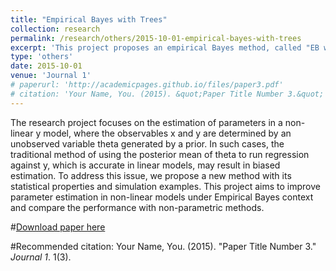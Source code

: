 ```yaml
---
title: "Empirical Bayes with Trees"
collection: research
permalink: /research/others/2015-10-01-empirical-bayes-with-trees
excerpt: 'This project proposes an empirical Bayes method, called "EB with Optimal Shrinkage Trees", for estimating treatment effects in settings with many treatment arms and moderate sample sizes. It leverages auxiliary information from treatment characteristics by grouping similar treatment arms using a decision tree, then shrinking individual effect estimates towards the group average. The proposed method reduces mean squared errors compared to methods with no shrinkage or conventional EB methods that do not consider treatment characteristics. A consistent model selection procedure approximates the optimal tree, and simulations show reduced estimation errors, particularly when treatment characteristics highly correlate with treatment effects. '
type: 'others'
date: 2015-10-01
venue: 'Journal 1'
# paperurl: 'http://academicpages.github.io/files/paper3.pdf'
# citation: 'Your Name, You. (2015). &quot;Paper Title Number 3.&quot; <i>Journal 1</i>. 1(3).'
---
```

The research project focuses on the estimation of parameters in a non-linear y model, where the observables x and y are determined by an unobserved variable theta generated by a prior. In such cases, the traditional method of using the posterior mean of theta to run regression against y, which is accurate in linear models, may result in biased estimation. To address this issue, we propose a new method with its statistical properties and simulation examples. This project aims to improve parameter estimation in non-linear models under Empirical Bayes context and compare the performance with non-parametric methods.

#[Download paper here](http://academicpages.github.io/files/paper3.pdf)

#Recommended citation: Your Name, You. (2015). "Paper Title Number 3." <i>Journal 1</i>. 1(3).